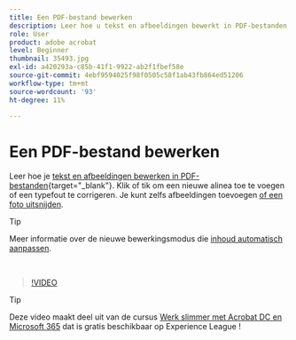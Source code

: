 ```yaml
---
title: Een PDF-bestand bewerken
description: Leer hoe u tekst en afbeeldingen bewerkt in PDF-bestanden
role: User
product: adobe acrobat
level: Beginner
thumbnail: 35493.jpg
exl-id: a420293a-c85b-41f1-9922-ab2f1fbef58e
source-git-commit: 4ebf9594025f98f0505c58f1ab43fb864ed51206
workflow-type: tm+mt
source-wordcount: '93'
ht-degree: 11%

---
```


# Een PDF-bestand bewerken

Leer hoe je [tekst en afbeeldingen bewerken in PDF-bestanden](https://www.adobe.com/nl/acrobat/online/pdf-editor.html){target="_blank"}. Klik of tik om een nieuwe alinea toe te voegen of een typefout te corrigeren. Je kunt zelfs afbeeldingen toevoegen [of een foto uitsnijden](https://www.adobe.com/acrobat/online/crop-pdf.html).

>[!TIP]
>
>Meer informatie over de nieuwe bewerkingsmodus die [inhoud automatisch aanpassen](auto-adjust-layout.md).

<br>

>[!VIDEO](https://video.tv.adobe.com/v/35493?quality=12&learn=on&hidetitle=true)

>[!TIP]
>
>Deze video maakt deel uit van de cursus [Werk slimmer met Acrobat DC en Microsoft 365](https://experienceleague.adobe.com/?recommended=Acrobat-U-1-2021.microsoft365) dat is gratis beschikbaar op Experience League !
